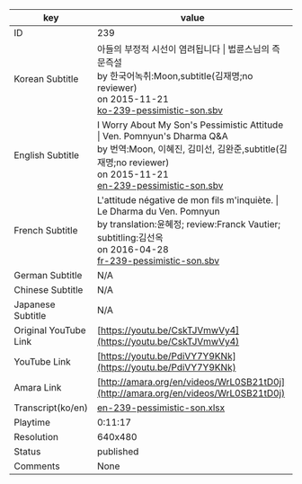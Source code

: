 |  key  |  value  |
|-------|---------|
| ID            | 239 |
| Korean Subtitle | 아들의 부정적 시선이 염려됩니다 \| 법륜스님의 즉문즉설<br>by 한국어녹취:Moon,subtitle(김재명;no reviewer)<br>on 2015-11-21<br>[ko-239-pessimistic-son.sbv](https://github.com/jungtosociety/dharma-qna/raw/master/sub/239/ko-239-pessimistic-son.sbv)<br>|
| English Subtitle | I Worry About My Son's Pessimistic Attitude \| Ven. Pomnyun's Dharma Q&A<br>by 번역:Moon, 이혜진, 김미선, 김완준,subtitle(김재명;no reviewer)<br>on 2015-11-21<br>[en-239-pessimistic-son.sbv](https://github.com/jungtosociety/dharma-qna/raw/master/sub/239/en-239-pessimistic-son.sbv)<br>|
| French Subtitle | L'attitude négative de mon fils m'inquiète. \| Le Dharma du Ven. Pomnyun<br>by translation:윤혜정; review:Franck Vautier; subtitling:김선옥<br>on 2016-04-28<br>[fr-239-pessimistic-son.sbv](https://github.com/jungtosociety/dharma-qna/raw/master/sub/239/fr-239-pessimistic-son.sbv)<br>|
| German Subtitle | N/A |
| Chinese Subtitle | N/A |
| Japanese Subtitle | N/A |
| Original YouTube Link  | [https://youtu.be/CskTJVmwVy4](https://youtu.be/CskTJVmwVy4) |
| YouTube Link  | [https://youtu.be/PdiVY7Y9KNk](https://youtu.be/PdiVY7Y9KNk) |
| Amara Link    | [http://amara.org/en/videos/WrL0SB21tD0j](http://amara.org/en/videos/WrL0SB21tD0j) |
| Transcript(ko/en) | [en-239-pessimistic-son.xlsx](https://github.com/jungtosociety/dharma-qna/raw/master/sub/239/en-239-pessimistic-son.xlsx) |
| Playtime | 0:11:17 |
| Resolution | 640x480|
| Status | published |
| Comments | None |

